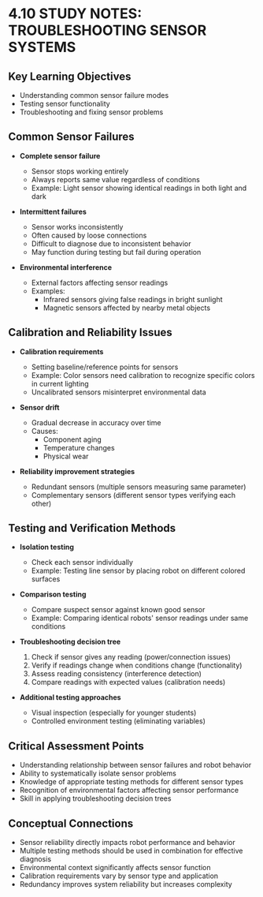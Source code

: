 # 4.10 STUDY NOTES: TROUBLESHOOTING SENSOR SYSTEMS

## Key Learning Objectives
* Understanding common sensor failure modes
* Testing sensor functionality
* Troubleshooting and fixing sensor problems

## Common Sensor Failures
* **Complete sensor failure**
  * Sensor stops working entirely
  * Always reports same value regardless of conditions
  * Example: Light sensor showing identical readings in both light and dark

* **Intermittent failures**
  * Sensor works inconsistently
  * Often caused by loose connections
  * Difficult to diagnose due to inconsistent behavior
  * May function during testing but fail during operation

* **Environmental interference**
  * External factors affecting sensor readings
  * Examples:
    * Infrared sensors giving false readings in bright sunlight
    * Magnetic sensors affected by nearby metal objects

## Calibration and Reliability Issues
* **Calibration requirements**
  * Setting baseline/reference points for sensors
  * Example: Color sensors need calibration to recognize specific colors in current lighting
  * Uncalibrated sensors misinterpret environmental data

* **Sensor drift**
  * Gradual decrease in accuracy over time
  * Causes:
    * Component aging
    * Temperature changes
    * Physical wear

* **Reliability improvement strategies**
  * Redundant sensors (multiple sensors measuring same parameter)
  * Complementary sensors (different sensor types verifying each other)

## Testing and Verification Methods
* **Isolation testing**
  * Check each sensor individually
  * Example: Testing line sensor by placing robot on different colored surfaces

* **Comparison testing**
  * Compare suspect sensor against known good sensor
  * Example: Comparing identical robots' sensor readings under same conditions

* **Troubleshooting decision tree**
  1. Check if sensor gives any reading (power/connection issues)
  2. Verify if readings change when conditions change (functionality)
  3. Assess reading consistency (interference detection)
  4. Compare readings with expected values (calibration needs)

* **Additional testing approaches**
  * Visual inspection (especially for younger students)
  * Controlled environment testing (eliminating variables)

## Critical Assessment Points
* Understanding relationship between sensor failures and robot behavior
* Ability to systematically isolate sensor problems
* Knowledge of appropriate testing methods for different sensor types
* Recognition of environmental factors affecting sensor performance
* Skill in applying troubleshooting decision trees

## Conceptual Connections
* Sensor reliability directly impacts robot performance and behavior
* Multiple testing methods should be used in combination for effective diagnosis
* Environmental context significantly affects sensor function
* Calibration requirements vary by sensor type and application
* Redundancy improves system reliability but increases complexity